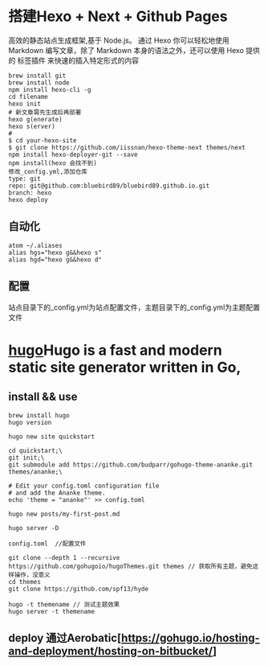 # 搭建Hexo + Next + Github Pages

高效的静态站点生成框架,基于 Node.js。 通过 Hexo 你可以轻松地使用 Markdown 编写文章，除了 Markdown 本身的语法之外，还可以使用 Hexo 提供的 标签插件 来快速的插入特定形式的内容

```
brew install git
brew install node
npm install hexo-cli -g
cd filename
hexo init
# 新文章需先生成后再部署
hexo g(enerate)
hexo s(erver)
#
$ cd your-hexo-site
$ git clone https://github.com/iissnan/hexo-theme-next themes/next
npm install hexo-deployer-git --save
npm install(hexo 会找不到)
修改_config.yml,添加仓库
type: git
repo: git@github.com:bluebird89/bluebird89.github.io.git
branch: hexo
hexo deploy
```

## 自动化

```
atom ~/.aliases
alias hgs="hexo g&&hexo s"
alias hgd="hexo g&&hexo d"
```

## 配置

站点目录下的_config.yml为站点配置文件，主题目录下的_config.yml为主题配置文件

# [hugo](https://gohugo.io)Hugo is a fast and modern static site generator written in Go,

## install && use

```
brew install hugo
hugo version

hugo new site quickstart

cd quickstart;\
git init;\
git submodule add https://github.com/budparr/gohugo-theme-ananke.git themes/ananke;\

# Edit your config.toml configuration file
# and add the Ananke theme.
echo 'theme = "ananke"' >> config.toml

hugo new posts/my-first-post.md

hugo server -D

config.toml  //配置文件

git clone --depth 1 --recursive https://github.com/gohugoio/hugoThemes.git themes // 获取所有主题，避免这样操作，没意义
cd themes
git clone https://github.com/spf13/hyde

hugo -t themename // 测试主题效果
hugo server -t themename
```

## deploy 通过Aerobatic[<https://gohugo.io/hosting-and-deployment/hosting-on-bitbucket/>]

```
```

